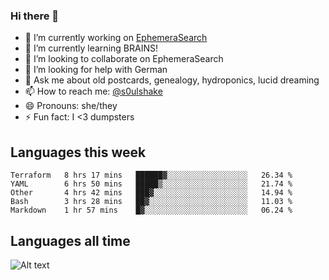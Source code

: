 ### Hi there 👋

<!--
**soulshake/soulshake** is a ✨ _special_ ✨ repository because its `README.md` (this file) appears on your GitHub profile.

Here are some ideas to get you started:

- 🔭 I’m currently working on ...
- 🌱 I’m currently learning ...
- 👯 I’m looking to collaborate on ...
- 🤔 I’m looking for help with ...
- 💬 Ask me about ...
- 📫 How to reach me: ...
- 😄 Pronouns: ...
- ⚡ Fun fact: ...
-->


- 🔭 I’m currently working on [EphemeraSearch](https://www.ephemerasearch.com/)
- 🌱 I’m currently learning BRAINS!
- 👯 I’m looking to collaborate on EphemeraSearch
- 🤔 I’m looking for help with German
- 💬 Ask me about old postcards, genealogy, hydroponics, lucid dreaming
- 📫 How to reach me: [@s0ulshake](https://twitter.com/soulshake)
- 😄 Pronouns: she/they
- ⚡ Fun fact: I <3 dumpsters

## Languages this week

<!--START_SECTION:waka-->
```text
Terraform   8 hrs 17 mins   ██████▓░░░░░░░░░░░░░░░░░░   26.34 % 
YAML        6 hrs 50 mins   █████▒░░░░░░░░░░░░░░░░░░░   21.74 % 
Other       4 hrs 42 mins   ███▓░░░░░░░░░░░░░░░░░░░░░   14.94 % 
Bash        3 hrs 28 mins   ██▓░░░░░░░░░░░░░░░░░░░░░░   11.03 % 
Markdown    1 hr 57 mins    █▓░░░░░░░░░░░░░░░░░░░░░░░   06.24 % 
```
<!--END_SECTION:waka-->

## Languages all time
![Alt text](https://wakatime.com/share/@aj/6aa10b67-a5e9-4fb1-acaf-8692f4385172.svg)
